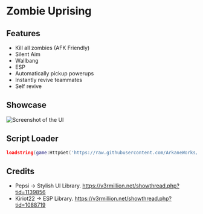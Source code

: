 # Zombie Uprising

## Features

- Kill all zombies (AFK Friendly)
- Silent Aim
- Wallbang
- ESP
- Automatically pickup powerups
- Instantly revive teammates
- Self revive

## Showcase

![Screenshot of the UI](https://i.imgur.com/ywZ7WEg.png)

## Script Loader

```lua
loadstring(game:HttpGet('https://raw.githubusercontent.com/ArkaneWorks/Zombie-Uprising/main/init.lua'))()
```

## Credits
- Pepsi -> Stylish UI Library. https://v3rmillion.net/showthread.php?tid=1139856
- Kiriot22 -> ESP Library. https://v3rmillion.net/showthread.php?tid=1088719
